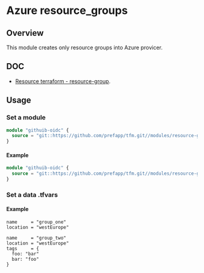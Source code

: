 # Azure resource_groups

## Overview

This module creates only resource groups into Azure provicer.

## DOC

- [Resource terraform - resource-group](https://registry.terraform.io/providers/hashicorp/azurerm/latest/docs/resources/resource_group).

## Usage

### Set a module

```terraform
module "githuib-oidc" {
  source = "git::https://github.com/prefapp/tfm.git//modules/resource-groups?ref=<version>"
}
```

#### Example

```terraform
module "githuib-oidc" {
  source = "git::https://github.com/prefapp/tfm.git//modules/resource-groups?ref=v1.2.3"
}
```

### Set a data .tfvars

#### Example

```hcl
name     = "group_one"
location = "westEurope"
```

```hcl
name     = "group_two"
location = "westEurope"
tags     = {
  foo: "bar"
  bar: "foo"
}
```
